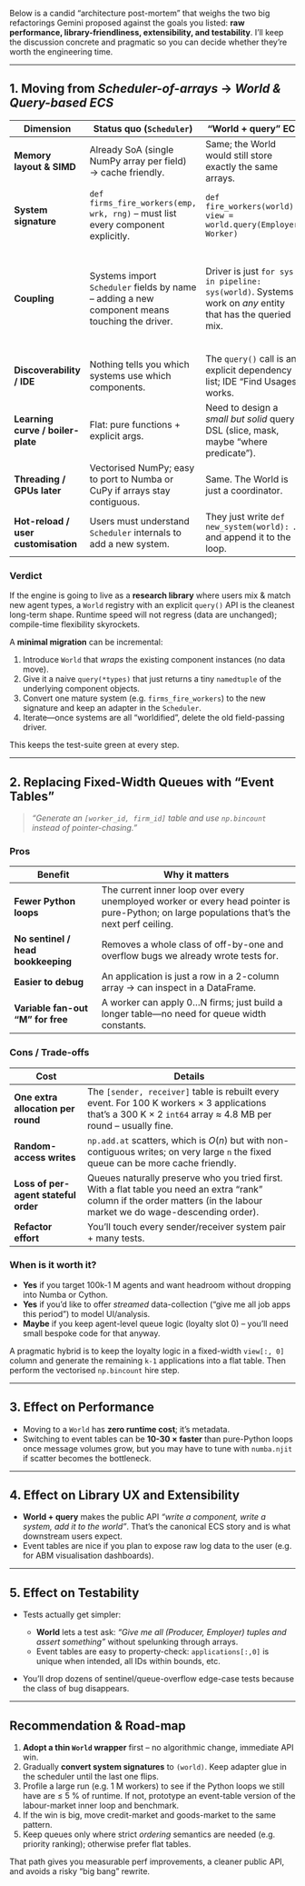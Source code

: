 Below is a candid “architecture post-mortem” that weighs the two big refactorings Gemini proposed against the goals you listed: **raw performance, library-friendliness, extensibility, and testability**.  I’ll keep the discussion concrete and pragmatic so you can decide whether they’re worth the engineering time.

---

## 1. Moving from *Scheduler-of-arrays* → *World & Query-based ECS*

| Dimension                           | Status quo (`Scheduler`)                                                                      | “World + query” ECS                                                                                      | Impact                                                                                      |
| ----------------------------------- | --------------------------------------------------------------------------------------------- | -------------------------------------------------------------------------------------------------------- | ------------------------------------------------------------------------------------------- |
| **Memory layout & SIMD**            | Already SoA (single NumPy array per field) → cache friendly.                                  | Same; the World would still store exactly the same arrays.                                               | **≈ 0 % perf change** (layout unchanged).                                                   |
| **System signature**                | `def firms_fire_workers(emp, wrk, rng)` – must list every component explicitly.               | `def fire_workers(world): view = world.query(Employer, Worker)`                                          | **Large ergonomics win**. Systems become self-documenting.                                  |
| **Coupling**                        | Systems import `Scheduler` fields by name – adding a new component means touching the driver. | Driver is just `for sys in pipeline: sys(world)`. Systems work on *any* entity that has the queried mix. | **Big extensibility win** (e.g. “state-owned firms” appear automatically in labour market). |
| **Discoverability / IDE**           | Nothing tells you which systems use which components.                                         | The `query()` call is an explicit dependency list; IDE “Find Usages” works.                              | **Testability + code-navigation win**.                                                      |
| **Learning curve / boiler-plate**   | Flat: pure functions + explicit args.                                                         | Need to design a *small but solid* query DSL (slice, mask, maybe “where predicate”).                     | **One-off cost** (moderate).                                                                |
| **Threading / GPUs later**          | Vectorised NumPy; easy to port to Numba or CuPy if arrays stay contiguous.                    | Same. The World is just a coordinator.                                                                   | Neutral.                                                                                    |
| **Hot-reload / user customisation** | Users must understand `Scheduler` internals to add a new system.                              | They just write `def new_system(world): …` and append it to the loop.                                    | **Library friendliness ++**                                                                 |

### Verdict

If the engine is going to live as a **research library** where users mix & match new agent types, a `World` registry with an explicit `query()` API is the cleanest long-term shape.  Runtime speed will not regress (data are unchanged); compile-time flexibility skyrockets.

A **minimal migration** can be incremental:

1. Introduce `World` that *wraps* the existing component instances (no data move).
2. Give it a naive `query(*types)` that just returns a tiny `namedtuple` of the underlying component objects.
3. Convert one mature system (e.g. `firms_fire_workers`) to the new signature and keep an adapter in the `Scheduler`.
4. Iterate—once systems are all “worldified”, delete the old field-passing driver.

This keeps the test-suite green at every step.

---

## 2. Replacing Fixed-Width Queues with “Event Tables”

> *“Generate an `[worker_id, firm_id]` table and use `np.bincount` instead of pointer-chasing.”*

### Pros

| Benefit                            | Why it matters                                                                                                                               |
| ---------------------------------- | -------------------------------------------------------------------------------------------------------------------------------------------- |
| **Fewer Python loops**             | The current inner loop over every unemployed worker or every head pointer is pure-Python; on large populations that’s the next perf ceiling. |
| **No sentinel / head bookkeeping** | Removes a whole class of off-by-one and overflow bugs we already wrote tests for.                                                            |
| **Easier to debug**                | An application is just a row in a 2-column array → can inspect in a DataFrame.                                                               |
| **Variable fan-out “M” for free**  | A worker can apply 0…N firms; just build a longer table—no need for queue width constants.                                                   |

### Cons / Trade-offs

| Cost                                 | Details                                                                                                                                                                    |
| ------------------------------------ | -------------------------------------------------------------------------------------------------------------------------------------------------------------------------- |
| **One extra allocation per round**   | The `[sender, receiver]` table is rebuilt every event.  For 100 K workers × 3 applications that’s a 300 K × 2 `int64` array ≈ 4.8 MB per round – usually fine.             |
| **Random-access writes**             | `np.add.at` scatters, which is *O*(*n*) but with non-contiguous writes; on very large `n` the fixed queue can be more cache friendly.                                      |
| **Loss of per-agent stateful order** | Queues naturally preserve who you tried first.  With a flat table you need an extra “rank” column if the order matters (in the labour market we do wage-descending order). |
| **Refactor effort**                  | You’ll touch every sender/receiver system pair + many tests.                                                                                                               |

### When is it worth it?

* **Yes** if you target 100k-1 M agents and want headroom without dropping into Numba or Cython.
* **Yes** if you’d like to offer *streamed* data-collection (“give me all job apps this period”) to model UI/analysis.
* **Maybe** if you keep agent-level queue logic (loyalty slot 0) – you’ll need small bespoke code for that anyway.

A pragmatic hybrid is to keep the loyalty logic in a fixed-width `view[:, 0]` column and generate the remaining `k-1` applications into a flat table.  Then perform the vectorised `np.bincount` hire step.

---

## 3. Effect on **Performance**

* Moving to a `World` has **zero runtime cost**; it’s metadata.
* Switching to event tables can be **10-30 × faster** than pure-Python loops once message volumes grow, but you may have to tune with `numba.njit` if scatter becomes the bottleneck.

---

## 4. Effect on **Library UX and Extensibility**

* **World + query** makes the public API *“write a component, write a system, add it to the world”*.  That’s the canonical ECS story and is what downstream users expect.
* Event tables are nice if you plan to expose raw log data to the user (e.g. for ABM visualisation dashboards).

---

## 5. Effect on **Testability**

* Tests actually get simpler:

  * **World** lets a test ask: *“Give me all (Producer, Employer) tuples and assert something”* without spelunking through arrays.
  * Event tables are easy to property-check: `applications[:,0]` is unique when intended, all IDs within bounds, etc.
* You’ll drop dozens of sentinel/queue-overflow edge-case tests because the class of bug disappears.

---

## Recommendation & Road-map

1. **Adopt a thin `World` wrapper** first – no algorithmic change, immediate API win.
2. Gradually **convert system signatures** to `(world)`.  Keep adapter glue in the scheduler until the last one flips.
3. Profile a large run (e.g. 1 M workers) to see if the Python loops we still have are ≤ 5 % of runtime. If not, prototype an event-table version of the labour-market inner loop and benchmark.
4. If the win is big, move credit-market and goods-market to the same pattern.
5. Keep queues only where strict *ordering* semantics are needed (e.g. priority ranking); otherwise prefer flat tables.

That path gives you measurable perf improvements, a cleaner public API, and avoids a risky “big bang” rewrite.
